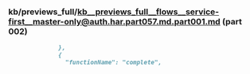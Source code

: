 ### kb/previews_full/kb__previews_full__flows__service-first__master-only@auth.har.part057.md.part001.md (part 002)

```md
              },
              {
                "functionName": "complete",
                
```

```
